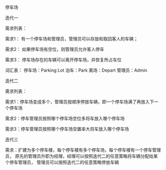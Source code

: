 停车场

迭代一

需求列表：

需求1： 有一个停车场和管理员，管理员可以存放和取回客人的车辆；

需求2： 如果停车场有空位，则管理员允许客人停车

需求3： 停车场存在的车辆可以离开停车场，并恢复所占车位

词汇表： 停车场：Parking Lot 泊车：Park 离场：Depart 管理员：Admin

迭代二

需求列表：

需求1：停车场变成多个，管理员按顺序停放车辆，即一个停车场满了再放入下一个停车场

需求2：停车管理员按照哪个停车场空位多将车放入哪个停车场

需求3：停车管理员按照哪个停车场空置率大将车放入哪个停车场

迭代三

需求：扩建为多个停车楼，每个停车楼有多个停车场，每个停车楼有一个停车管理员，
原先的管理员升职为经理，经理可以按照迭代二的任意策略将车辆分配给某个停车管理员，
管理员可以按照迭代二的任意策略停放车辆